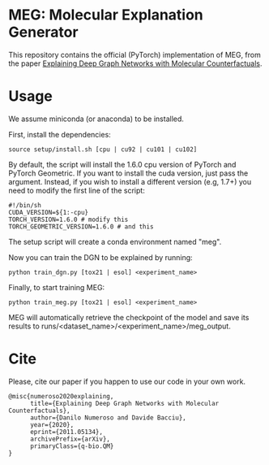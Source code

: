 # MEG: Molecular Explanation Generator
This repository contains the official (PyTorch) implementation of MEG, from the paper [Explaining Deep Graph Networks with Molecular Counterfactuals](https://arxiv.org/abs/2011.05134).

# Usage
We assume miniconda (or anaconda) to be installed.

First, install the dependencies:
```
source setup/install.sh [cpu | cu92 | cu101 | cu102]
```
By default, the script will install the 1.6.0 cpu version of PyTorch and PyTorch Geometric. If you want to install the cuda version, just pass the argument. Instead, if you wish to install a different version (e.g, 1.7+) you need to modify the first line of the script:

```
#!/bin/sh
CUDA_VERSION=${1:-cpu}
TORCH_VERSION=1.6.0 # modify this
TORCH_GEOMETRIC_VERSION=1.6.0 # and this
```

The setup script will create a conda environment named "meg".

Now you can train the DGN to be explained by running:
```
python train_dgn.py [tox21 | esol] <experiment_name>
```

Finally, to start training MEG:
```
python train_meg.py [tox21 | esol] <experiment_name>
```
MEG will automatically retrieve the checkpoint of the model and save its
results to runs/<dataset_name>/<experiment_name>/meg_output.

# Cite
Please, cite our paper if you happen to use our code in your own work.

```
@misc{numeroso2020explaining,
      title={Explaining Deep Graph Networks with Molecular Counterfactuals},
      author={Danilo Numeroso and Davide Bacciu},
      year={2020},
      eprint={2011.05134},
      archivePrefix={arXiv},
      primaryClass={q-bio.QM}
}
```
